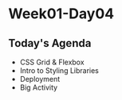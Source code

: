 # Week01-Day04

## Today's Agenda
- CSS Grid & Flexbox
- Intro to Styling Libraries
- Deployment
- Big Activity
